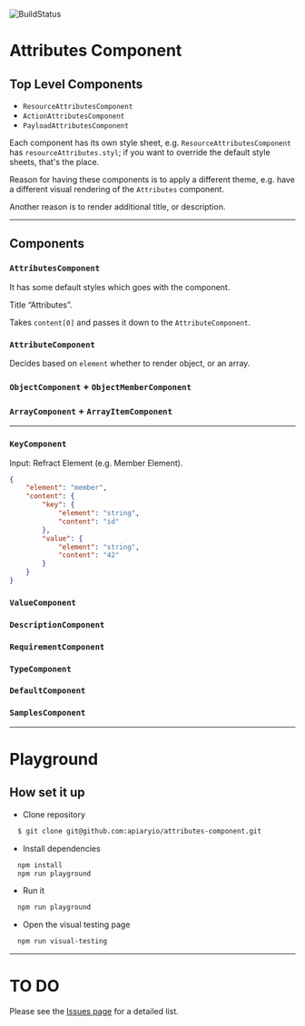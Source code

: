 ![BuildStatus](https://circleci.com/gh/apiaryio/attributes-component/tree/master.svg?style=shield&circle-token=b2737c94f42fff64565fe49cf0bd5d776f091bdd)

# Attributes Component

## Top Level Components

* `ResourceAttributesComponent`
* `ActionAttributesComponent`
* `PayloadAttributesComponent`

Each component has its own style sheet, e.g. `ResourceAttributesComponent` has `resourceAttributes.styl`; if you want to override the default style sheets, that's the place.

Reason for having these components is to apply a different theme, e.g. have a different visual rendering of the `Attributes` component.

Another reason is to render additional title, or description.

---

## Components

### `AttributesComponent`

It has some default styles which goes with the component.

Title “Attributes”.

Takes `content[0]` and passes it down to the `AttributeComponent`.

### `AttributeComponent`

Decides based on `element` whether to render object, or an array.

### `ObjectComponent` + `ObjectMemberComponent`

### `ArrayComponent` + `ArrayItemComponent`


---


### `KeyComponent`

Input: Refract Element (e.g. Member Element).

```json
{
    "element": "member",
    "content": {
        "key": {
            "element": "string",
            "content": "id"
        },
        "value": {
            "element": "string",
            "content": "42"
        }
    }
}
```

### `ValueComponent`
### `DescriptionComponent`
### `RequirementComponent`
### `TypeComponent`
### `DefaultComponent`
### `SamplesComponent`



---

# Playground

## How set it up

+ Clone repository
```bash
  $ git clone git@github.com:apiaryio/attributes-component.git
```

+ Install dependencies

```bash
  npm install
  npm run playground
```

+ Run it

```bash
  npm run playground
```

+ Open the visual testing page
```bash
  npm run visual-testing
```

---


# TO DO

Please see the [Issues page](https://github.com/apiaryio/attributes-component/issues) for a detailed list.
